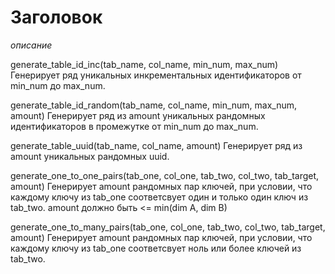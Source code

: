 # Заголовок

*описание*

generate_table_id_inc(tab_name, col_name, min_num, max_num)
Генерирует ряд уникальных инкрементальных идентификаторов от min_num до max_num.


generate_table_id_random(tab_name, col_name, min_num, max_num, amount)
Генерирует ряд из amount уникальных рандомных идентификаторов в промежутке от min_num до max_num.


generate_table_uuid(tab_name, col_name, amount)
Генерирует ряд из amount уникальных рандомных uuid.


generate_one_to_one_pairs(tab_one, col_one, tab_two, col_two, tab_target, amount)
Генерирует amount рандомных пар ключей, при условии, что каждому ключу из tab_one соответсвует один и только один ключ из tab_two. amount должно быть <= min(dim A, dim B)


generate_one_to_many_pairs(tab_one, col_one, tab_two, col_two, tab_target, amount) 
Генерирует amount рандомных пар ключей, при условии, что каждому ключу из tab_one соответсвует ноль или более ключей из tab_two.



